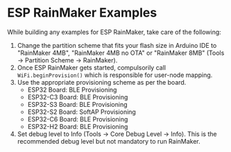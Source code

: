 # ESP RainMaker Examples

While building any examples for ESP RainMaker, take care of the following:

1. Change the partition scheme that fits your flash size in Arduino IDE to "RainMaker 4MB", "RainMaker 4MB no OTA" or "RainMaker 8MB" (Tools -> Partition Scheme -> RainMaker).
2. Once ESP RainMaker gets started, compulsorily call `WiFi.beginProvision()` which is responsible for user-node mapping.
3. Use the appropriate provisioning scheme as per the board.
    - ESP32 Board: BLE Provisioning
    - ESP32-C3 Board: BLE Provisioning
    - ESP32-S3 Board: BLE Provisioning
    - ESP32-S2 Board: SoftAP Provisioning
    - ESP32-C6 Board: BLE Provisioning
    - ESP32-H2 Board: BLE Provisioning
4. Set debug level to Info (Tools -> Core Debug Level -> Info). This is the recommended debug level but not mandatory to run RainMaker.
